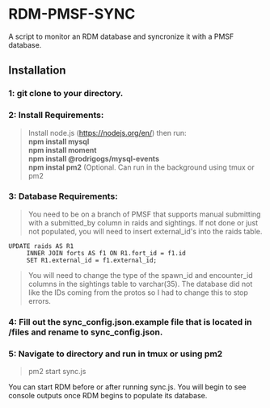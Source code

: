 # RDM-PMSF-SYNC
A script to monitor an RDM database and syncronize it with a PMSF database.

## Installation

### 1: git clone to your directory.
### 2: Install Requirements:
>Install node.js (https://nodejs.org/en/) then run:<br/>
>**npm install mysql**<br/>
>**npm install moment**<br/>
>**npm install @rodrigogs/mysql-events**<br/>
>**npm instal pm2** (Optional. Can run in the background using tmux or pm2

### 3: Database Requirements:
>You need to be on a branch of PMSF that supports manual submitting with a submitted_by column in raids and sightings.
>If not done or just not populated, you will need to insert external_id's into the raids table.
```
UPDATE raids AS R1
     INNER JOIN forts AS f1 ON R1.fort_id = f1.id   
     SET R1.external_id = f1.external_id; 
```
> You will need to change the type of the spawn_id and encounter_id columns in the sightings table to varchar(35). The database did not like the IDs coming from the protos so I had to change this to stop errors. 

### 4: Fill out the sync_config.json.example file that is located in /files and rename to sync_config.json.

### 5: Navigate to directory and run in tmux or using pm2
>pm2 start sync.js

You can start RDM before or after running sync.js. You will begin to see console outputs once RDM begins to populate its database. 


      
